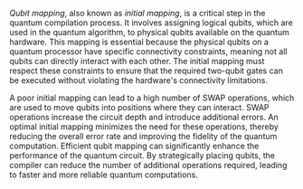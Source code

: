 _Qubit mapping_, also known as _initial mapping_, is a critical step in the quantum compilation process.
It involves assigning logical qubits, which are used in the quantum algorithm,
to physical qubits available on the quantum hardware.
This mapping is essential because the physical qubits on a quantum processor have specific connectivity constraints,
meaning not all qubits can directly interact with each other.
The initial mapping must respect these constraints to ensure that the required two-qubit gates can be executed without
violating the hardware's connectivity limitations.

A poor initial mapping can lead to a high number of SWAP operations,
which are used to move qubits into positions where they can interact.
SWAP operations increase the circuit depth and introduce additional errors.
An optimal initial mapping minimizes the need for these operations,
thereby reducing the overall error rate and improving the fidelity of the quantum computation.
Efficient qubit mapping can significantly enhance the performance of the quantum circuit.
By strategically placing qubits, the compiler can reduce the number of additional operations required,
leading to faster and more reliable quantum computations.
